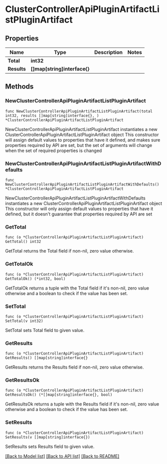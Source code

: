 # ClusterControllerApiPluginArtifactListPluginArtifact

## Properties

Name | Type | Description | Notes
------------ | ------------- | ------------- | -------------
**Total** | **int32** |  | 
**Results** | **[]map[string]interface{}** |  | 

## Methods

### NewClusterControllerApiPluginArtifactListPluginArtifact

`func NewClusterControllerApiPluginArtifactListPluginArtifact(total int32, results []map[string]interface{}, ) *ClusterControllerApiPluginArtifactListPluginArtifact`

NewClusterControllerApiPluginArtifactListPluginArtifact instantiates a new ClusterControllerApiPluginArtifactListPluginArtifact object
This constructor will assign default values to properties that have it defined,
and makes sure properties required by API are set, but the set of arguments
will change when the set of required properties is changed

### NewClusterControllerApiPluginArtifactListPluginArtifactWithDefaults

`func NewClusterControllerApiPluginArtifactListPluginArtifactWithDefaults() *ClusterControllerApiPluginArtifactListPluginArtifact`

NewClusterControllerApiPluginArtifactListPluginArtifactWithDefaults instantiates a new ClusterControllerApiPluginArtifactListPluginArtifact object
This constructor will only assign default values to properties that have it defined,
but it doesn't guarantee that properties required by API are set

### GetTotal

`func (o *ClusterControllerApiPluginArtifactListPluginArtifact) GetTotal() int32`

GetTotal returns the Total field if non-nil, zero value otherwise.

### GetTotalOk

`func (o *ClusterControllerApiPluginArtifactListPluginArtifact) GetTotalOk() (*int32, bool)`

GetTotalOk returns a tuple with the Total field if it's non-nil, zero value otherwise
and a boolean to check if the value has been set.

### SetTotal

`func (o *ClusterControllerApiPluginArtifactListPluginArtifact) SetTotal(v int32)`

SetTotal sets Total field to given value.


### GetResults

`func (o *ClusterControllerApiPluginArtifactListPluginArtifact) GetResults() []map[string]interface{}`

GetResults returns the Results field if non-nil, zero value otherwise.

### GetResultsOk

`func (o *ClusterControllerApiPluginArtifactListPluginArtifact) GetResultsOk() (*[]map[string]interface{}, bool)`

GetResultsOk returns a tuple with the Results field if it's non-nil, zero value otherwise
and a boolean to check if the value has been set.

### SetResults

`func (o *ClusterControllerApiPluginArtifactListPluginArtifact) SetResults(v []map[string]interface{})`

SetResults sets Results field to given value.



[[Back to Model list]](../README.md#documentation-for-models) [[Back to API list]](../README.md#documentation-for-api-endpoints) [[Back to README]](../README.md)


